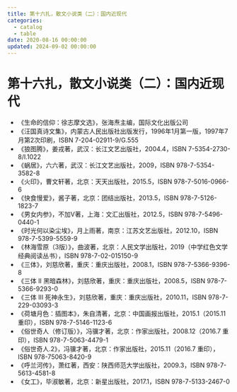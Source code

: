 ```yaml
---
title: 第十六扎，散文小说类（二）：国内近现代
categories:
  - catalog
  - table
date: 2020-08-16 00:00:00
updated: 2024-09-02 00:00:00
---
```


# 第十六扎，散文小说类（二）：国内近现代 #

- 《生命的信仰：徐志摩文选》，张海焘主编，国际文化出版公司
- 《汪国真诗文集》，内蒙古人民出版社出版发行，1996年1月第一版，1997年7月第2次印刷，ISBN 7-204-02911-9/G.555
- 《狼图腾》，姜戎著，武汉：长江文艺出版社，2004.4，ISBN 7-5354-2730-8/I.1022
- 《蜗居》，六六著，武汉：长江文艺出版社，2009，ISBN 978-7-5354-3582-8
- 《火印》，曹文轩著，北京：天天出版社，2015.5，ISBN 978-7-5016-0966-6
- 《快食慢爱》，酱子著，北京：团结出版社，2013.5，ISBN 978-7-5126-1823-7
- 《男女内参》，不加V著，上海：文汇出版社，2012.5，ISBN 978-7-5496-0440-1
- 《时光何以染尘埃》，月上雨著，南京：江苏文艺出版社，2012.10，ISBN 978-7-5399-5559-9
- 《林海雪原（3版）》，曲波著，北京：人民文学出版社，2019（中学红色文学经典阅读丛书），ISBN 978-7-02-015150-9
- 《三体》，刘慈欣著，重庆：重庆出版社，2008.1，ISBN 978-7-5366-9396-8
- 《三体 II 黑暗森林》，刘慈欣著，重庆：重庆出版社，2008.5，ISBN 978-7-5366-9293-0
- 《三体 III 死神永生》，刘慈欣著，重庆：重庆出版社，2010.11，ISBN 978-7-229-03093-3
- 《荷塘月色：插图本》，朱自清著，北京：中国画报出版社，2015.1（2015.11 重印），ISBN 978-7-5146-1123-6
- 《俗世奇人（修订版）》，冯骥才著，北京：作家出版社，2008.12（2016.7 重印），ISBN 978-7-5063-4479-1
- 《俗世奇人.2》，冯骥才著，北京：作家出版社，2015.11（2016.7 重印），ISBN 978-75063-8420-9
- 《呼兰河传》，萧红著，西安：陕西师范大学出版社，2009.3，ISBN 978-7-5613-4581-8
- 《女工》，毕淑敏著，北京：新星出版社，2017.1，ISBN 978-7-5133-2467-0
